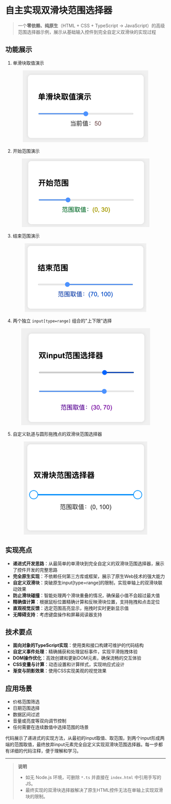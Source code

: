 # 自主实现双滑块范围选择器

> 一个**零依赖、纯原生**（HTML + CSS + TypeScript → JavaScript）的高级范围选择器示例，展示从基础输入控件到完全自定义双滑块的实现过程

## 功能展示

1. 单滑块取值演示
<div align="center">
    <img src="./assets/demo1.png" alt="单滑块取值演示" style="max-width:480px;">
</div>

2. 开始范围演示
<div align="center">
    <img src="./assets/demo2.png" alt="开始范围演示" style="max-width:480px;">
</div>

3. 结束范围演示
<div align="center">
    <img src="./assets/demo3.png" alt="结束范围演示" style="max-width:480px;">
</div>

4. 两个独立 `input[type=range]` 组合的"上下限"选择  
<div align="center">
    <img src="./assets/demo4.png" alt="双滑块基础实现" style="max-width:480px;">
</div>

5. 自定义轨道与圆形拖拽点的双滑块范围选择器  
<div align="center">
    <img src="./assets/demo5.png" alt="自定义双滑块范围选择器" style="max-width:480px;">
</div>

## 实现亮点

- **递进式开发思路**：从最简单的单滑块到完全自定义的双滑块范围选择器，展示了控件开发的完整思路
- **完全原生实现**：不依赖任何第三方库或框架，展示了原生Web技术的强大能力
- **自定义双滑块**：突破原生input[type=range]的限制，实现单轴上的双滑块联动效果
- **防止滑块碰撞**：智能处理两个滑块重叠的情况，确保最小值不会超过最大值
- **精确值计算**：根据鼠标位置精确计算和反映滑块位置，支持拖拽和点击定位
- **直观视觉反馈**：选定范围高亮显示，拖拽时实时更新显示值
- **无障碍支持**：考虑键盘操作和屏幕阅读器支持

## 技术要点

- **面向对象的TypeScript实现**：使用类和接口构建可维护的代码结构
- **自定义事件处理**：精确捕获和处理鼠标事件，实现平滑拖拽体验
- **DOM操作优化**：高效创建和更新DOM元素，确保流畅的交互体验
- **CSS变量与计算**：动态设置和计算样式，实现响应式设计
- **渐变与阴影效果**：使用CSS实现美观的视觉效果

## 应用场景

- 价格范围筛选
- 日期范围选择
- 数据区间过滤
- 音量或亮度等双向调节控制
- 任何需要在连续数值中选择范围的场景

代码展示了递进式的实现方法，从最初的input取值、取范围，到两个input形成两端的范围取值，最终放弃input元素完全自定义实现双滑块范围选择器。每一步都有详细的代码注释，便于理解和学习。

---

> **说明**    
> - 如无 Node.js 环境，可删除 `*.ts` 并直接在 `index.html` 中引用手写的 JS。
> - 最终实现的双滑块选择器解决了原生HTML控件无法在单轴上实现双滑块的限制。 